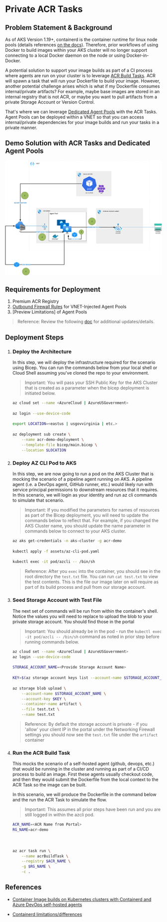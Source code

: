# Private ACR Tasks

## Problem Statement & Background
As of AKS Version 1.19+, containerd is the container runtime for linux node pools (details references [on the docs](https://docs.microsoft.com/en-us/azure/aks/cluster-configuration#container-runtime-configuration)). Therefore, prior workflows of using Docker to build images within your AKS cluster will no longer support connecting to a local Docker daemon on the node or using Docker-in-Docker.

A potential solution to support your image builds as part of a CI process where agents are run on your cluster is to leverage [ACR Build Tasks](https://docs.microsoft.com/en-us/azure/container-registry/container-registry-tasks-overview). ACR will spawn a task that will run your Dockerfile to build your image. However, another potential challenge arises which is what if my Dockerfile consumes internal/private artifacts? For example, maybe base images are stored in an internal registry that is not ACR, or maybe you want to pull artifacts from a private Storage Account or Version Control.

That's where we can leverage [Dedicated Agent Pools](https://docs.microsoft.com/en-us/azure/container-registry/tasks-agent-pools) with the ACR Tasks. Agent Pools can be deployed within a VNET so that you can access internal/private dependencies for your image builds and run your tasks in a private manner.

## Demo Solution with ACR Tasks and Dedicated Agent Pools

![architecture](./img/acr-dedicated-agents-architecture.png)

## Requirements for Deployment
1. Premium ACR Registry
2. [Outbound Firewall Rules](https://docs.microsoft.com/en-us/azure/container-registry/tasks-agent-pools#add-firewall-rules) for VNET-Injected Agent Pools
3. [Preview Limitations] of Agent Pools

> Reference: Review the following [doc](https://docs.microsoft.com/en-us/azure/container-registry/tasks-agent-pools) for additional updates/details.

## Deployment Steps

1. ### Deploy the Architecture

    In this step, we will deploy the infrastructure required for the scenario using Bicep. You can run the commands below from your local shell or Cloud Shell assuming you've cloned the repo to your environment.

    > Important: You will pass your SSH Public Key for the AKS Cluster that is created as a parameter when the bicep deployment is initiated below.

    ```bash
    az cloud set --name <AzureCloud | AzureUSGovernment>

    az login --use-device-code

    export LOCATION=<eastus | usgovvirginia | etc.>

    az deployment sub create \
        --name acr-demo-deployment \
        --template-file bicep/main.bicep \
        --location $LOCATION
    ```

2. ### Deploy AZ CLI Pod to AKS

    In this step, we are now going to run a pod on the AKS Cluster that is mocking the scenario of a pipeline agent running on AKS. A pipeline agent (i.e. a DevOps agent, GitHub runner, etc.) would likely run with service principal permissions to downstream resources that it requires. In this scenario, we will login as your identity and run az cli commands to simulate that scenario.

    > Important: If you modified the parameters for names of resources as part of the Bicep deployment, you will need to update the commands below to reflect that. For example, if you changed the AKS Cluster name, you should update the name parameter in commands below to connect to your AKS cluster.

    ```bash
    az aks get-credentials -n aks-cluster -g acr-demo

    kubectl apply -f assets/az-cli-pod.yaml

    kubectl exec -it pod/azcli -- /bin/sh
    ```

    > Reference: After you `exec` into the container, you should see in the root directory the `test.txt` file. You can run `cat test.txt` to view the test contents. This is the file our image later on will require as part of its build process and pull from our storage account.

3. ### Seed Storage Account with Test File

    The next set of commands will be run from within the container's shell. Notice the values you will need to replace to upload the blob to your private storage account. You should find those in the portal

    > Important: You should already be in the pod - run the `kubectl exec -it pod/azcli -- /bin/sh` command as noted in prior step before running commands below.

    ```bash
    az cloud set --name <AzureCloud | AzureUSGovernment>
    az login --use-device-code

    STORAGE_ACCOUNT_NAME=<Provide Storage Account Name>

    KEY=$(az storage account keys list --account-name $STORAGE_ACCOUNT_NAME --query [0].value -o tsv)

    az storage blob upload \
        --account-name $STORAGE_ACCOUNT_NAME \
        --account-key $KEY \
        --container-name artifact \
        --file test.txt \
        --name test.txt
    ```

    > Reference: By default the storage account is private - if you 'allow' your client IP in the portal under the Networking Firewall settings you should now see the `test.txt` file under the `artifact` container

4. ### Run the ACR Build Task

    This mocks the scenario of a self-hosted agent (github, devops, etc.) that would be running in the cluster and running as part of a CI/CD process to build an image. First these agents usually checkout code, and then they would submit the Dockerfile from the local context to the ACR Task so the image can be built.

    In this scenario, we will produce the Dockerfile in the command below and the run the ACR Task to simulate the flow.

    > Important: This assumes all prior steps have been run and you are still logged in within the azcli pod.

    ```bash
    ACR_NAME=<ACR Name from Portal>
    RG_NAME=acr-demo

    

    az acr task run \
        --name acrBuildTask \
        --registry $ACR_NAME \
        -g $RG_NAME \
        -c .
    ```

## References
- [Container Image builds on Kubernetes clusters with Containerd and Azure DevOps self-hosted agents](https://techcommunity.microsoft.com/t5/fasttrack-for-azure/container-image-builds-on-kubernetes-clusters-with-containerd/ba-p/2121535)

- [Containerd limitations/differences](https://docs.microsoft.com/en-us/azure/aks/cluster-configuration#containerd-limitationsdifferences)